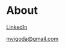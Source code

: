 # About
[LinkedIn](https://www.linkedin.com/in/michael-vigoda-md-mba-bbb7ab5/)




mvigoda@gmail.com
